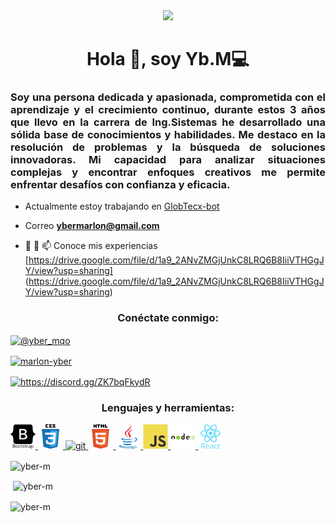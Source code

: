 <div align="center"> 
    <img src="https://media.giphy.com/media/v1.Y2lkPTc5MGI3NjExOGVhY2NiNDI3NmJiY2NkMjYzZGFiMjE4NWNmZjY5MmExYjFjMTZlOCZlcD12MV9pbnRlcm5hbF9naWZzX2dpZklkJmN0PWc/VNmWsVM0BL63VYL02z/giphy.gif" width="200"> </img>
</div>
<h1 align="center">Hola 👋, soy Yb.M💻</h1><h3 align="justify">
Soy una persona dedicada y apasionada, comprometida con el aprendizaje y el crecimiento continuo, durante estos 3 años que llevo en la carrera de Ing.Sistemas he desarrollado una sólida base de conocimientos y habilidades. Me destaco en la resolución de problemas y la búsqueda de soluciones innovadoras. Mi capacidad para analizar situaciones complejas y encontrar enfoques creativos me permite enfrentar desafíos con confianza y eficacia.</h3>

- Actualmente estoy trabajando en [GlobTecx-bot](https://github.com/ApoTheddy/Globtecx-Learning)

- Correo **ybermarlon@gmail.com**

- 📄 🔭 📫 Conoce mis experiencias [https://drive.google.com/file/d/1a9_2ANvZMGjUnkC8LRQ6B8IiiVTHGgJY/view?usp=sharing] (https://drive.google.com/file/d/1a9_2ANvZMGjUnkC8LRQ6B8IiiVTHGgJY/view?usp=sharing)

<h3 align="center">Conéctate conmigo:</h3><p align="center">

<a href="https://twitter.com/@yber_mqo" target="blank"><img align="center" src="https://raw.githubusercontent.com/rahuldkjain/github-profile-readme-generator/master/src/images/icons/Social/twitter.svg" alt="@yber_mqo" height="30" width="40" /></a>

<a href="https://linkedin.com/in/marlon-yber" target="blank"><img align="center" src="https://raw.githubusercontent.com/rahuldkjain/github-profile-readme-generator/master/src/images/icons/Social/linked-in-alt.svg" alt="marlon-yber" height="30" width="40" /></a>

<a href="https://discord.gg/https://discord.gg/ZK7bqFkydR" target="blank"><img align="center" src="https://raw.githubusercontent.com/rahuldkjain/github-profile-readme-generator/master/src/images/icons/Social/discord.svg" alt="https://discord.gg/ZK7bqFkydR" height="30" width="40" /></a></p>

<h3 align="center">Lenguajes y herramientas:</h3><p align="center">

<a href="https://getbootstrap.com" target="_blank" rel="noreferrer"> <img src="https://raw.githubusercontent.com/devicons/devicon/master/icons/bootstrap/bootstrap-plain-wordmark.svg" alt="bootstrap" width="40" height="40"/> </a> <a href="https://www.w3schools.com/css/" target="_blank" rel="noreferrer"> <img src="https://raw.githubusercontent.com/devicons/devicon/master/icons/css3/css3-original-wordmark.svg" alt="css3" width="40" height="40"/> </a> <a href="https://git-scm.com/" target="_blank" rel="noreferrer"> <img src="https://www.vectorlogo.zone/logos/git-scm/git-scm-icon.svg" alt="git" width="40" height="40"/> </a> <a href="https://www.w3.org/html/" target="_blank" rel="noreferrer"> <img src="https://raw.githubusercontent.com/devicons/devicon/master/icons/html5/html5-original-wordmark.svg" alt="html5" width="40" height="40"/> </a> <a href="https://www.java.com" target="_blank" rel="noreferrer"> <img src="https://raw.githubusercontent.com/devicons/devicon/master/icons/java/java-original.svg" alt="java" width="40" height="40"/> </a> <a href="https://developer.mozilla.org/en-US/docs/Web/JavaScript" target="_blank" rel="noreferrer"> <img src="https://raw.githubusercontent.com/devicons/devicon/master/icons/javascript/javascript-original.svg" alt="javascript" width="40" height="40"/> </a> <a href="https://nodejs.org" target="_blank" rel="noreferrer"> <img src="https://raw.githubusercontent.com/devicons/devicon/master/icons/nodejs/nodejs-original-wordmark.svg" alt="nodejs" width="40" height="40"/> </a> <a href="https://reactjs.org/" target="_blank" rel="noreferrer"> <img src="https://raw.githubusercontent.com/devicons/devicon/master/icons/react/react-original-wordmark.svg" alt="react" width="40" height="40"/> </a> </p>

<p><img align="center" src="https://github-readme-stats.vercel.app/api/top-langs?username=yber-m&show_icons=true&locale=en&layout=compact" alt="yber-m" /></p><p>&nbsp;<img align="center" src="https://github-readme-stats.vercel.app/api?username=yber-m&show_icons=true&locale=en" alt="yber-m" /></p>

<p><img align="center" src="https://github-readme-streak-stats.herokuapp.com/?user=yber-m&" alt="yber-m" /></p>
